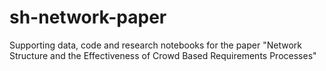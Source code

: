 # sh-network-paper
Supporting data, code and research notebooks for the paper "Network Structure and the Effectiveness of Crowd Based Requirements Processes"
